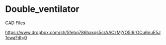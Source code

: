 # Double_ventilator

CAD Files

https://www.dropbox.com/sh/5febq786haxqs5c/AACzMjYO5I6rOCu6nuE5J1cwa?dl=0
